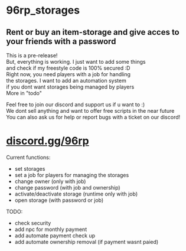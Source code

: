 # 96rp_storages
<h2>Rent or buy an item-storage and give acces to your friends with a password</h2>
<p>
  This is a pre-release!<br>
  But, everything is working. I just want to add some things<br>
  and check if my freestyle code is 100% secured :D<br>
  Right now, you need players with a job for handling<br>
  the storages. I want to add an automation system<br>
  if you dont want storages being managed by players<br>
  More in "todo"
</p>
<p>
   Feel free to join our discord and support us if u want to :)<br>
   We dont sell anything and want to offer free scripts in the near future<br>
   You can also ask us for help or report bugs with a ticket on our discord!
</p>
<h1><a href="https://discord.gg/96rp">discord.gg/96rp</a></h1>
Current functions:
<ul>
   <li>set storages</li>
   <li>set a job for players for managing the storages</li>
   <li>change owner (only with job)</li>
   <li>change password (with job and ownership)</li>
   <li>activate/deactivate storage (runtime only with job)</li>
   <li>open storage (with password or job)</li>
</ul>

TODO:
<ul>
   <li>check security</li>
   <li>add npc for monthly payment</li>
   <li>add automate payment check up</li>
   <li>add automate ownership removal (if payment wasnt paied)</li>
</ul>
